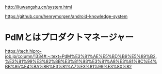 http://liuwangshu.cn/system.html

https://github.com/henrymorgen/android-knowledge-system


# PdMとはプロダクトマネージャー
https://tech.hipro-job.jp/column/1334#:~:text=PdM%E3%81%AE%E5%BD%B9%E5%89%B2,%E3%81%99%E3%82%8B%E3%81%93%E3%81%A8%E3%81%8C%E4%BB%95%E4%BA%8B%E3%81%A7%E3%81%99%E3%80%82
